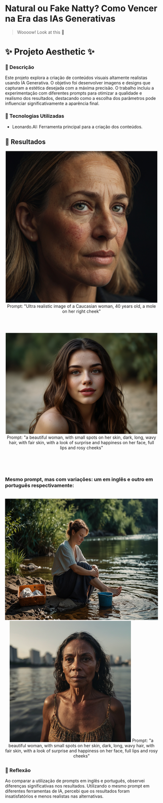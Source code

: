 # Natural ou Fake Natty? Como Vencer na Era das IAs Generativas

> Woooow! Look at this 👀

# ✨ Projeto Aesthetic ✨

### 📒 Descrição
Este projeto explora a criação de conteúdos visuais altamente realistas usando IA Generativa. O objetivo foi desenvolver imagens e designs que capturam a estética desejada com a máxima precisão. O trabalho incluiu a experimentação com diferentes prompts para otimizar a qualidade e realismo dos resultados, destacando como a escolha dos parâmetros pode influenciar significativamente a aparência final.

### 🤖 Tecnologias Utilizadas
- Leonardo.AI: Ferramenta principal para a criação dos conteúdos.

## 🚀 Resultados 

<div align="center">
    <img src="Imgs-IA/mulher.jpeg" width="500" alt="Resultado 1">
     <br>
    Prompt: "Ultra realistic image of a Caucasian woman, 40 years old, a mole on her right cheek"
</div>
<br>

##

<br>
<div align="center">
    <img src="Imgs-IA/menina.jpeg" width="500" alt="Resultado 1">
    <br>
    Prompt: "a beautiful woman, with small spots on her skin, dark, long, wavy hair, with fair skin, with a look of surprise and happiness on her face, full lips and rosy cheeks"
</div>
<br>

##

<br>

### Mesmo prompt, mas com variações: um em inglês e outro em português respectivamente: 
<br>
<div align="center">
    <img src="Imgs-IA/senhora.jpeg"  height="400" alt="Resultado 1">
    <img src="Imgs-IA/mulher2.jpeg"  height="400" alt="Resultado 1">
    Prompt: "a beautiful woman, with small spots on her skin, dark, long, wavy hair, with fair skin, with a look of surprise and happiness on her face, full lips and rosy cheeks"
</div>

##

### 💭 Reflexão 
Ao comparar a utilização de prompts em inglês e português, observei diferenças significativas nos resultados. Utilizando o mesmo prompt em diferentes ferramentas de IA, percebi que os resultados foram insatisfatórios e menos realistas nas alternativas.


